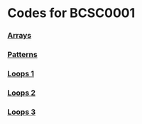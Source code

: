 # Codes for BCSC0001



### [Arrays](https://github.com/dbc2201/gla-bcsc0001-2018/tree/master/codes/arrays/README.md)  

### [Patterns](https://github.com/dbc2201/gla-bcsc0001-2018/tree/master/codes/patterns/README.md)  

### [Loops 1](https://github.com/dbc2201/clbcTasks/blob/master/Practice%20Programs%20for%20loops.md)  

### [Loops 2](https://github.com/dbc2201/clbcTasks/blob/master/labloops.md)  

### [Loops 3](https://github.com/dbc2201/clbcTasks/blob/master/looper2.md)  

